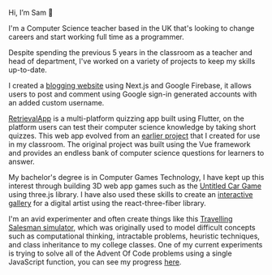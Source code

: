 Hi, I’m Sam 👋

I'm a Computer Science teacher based in the UK that's looking to change careers and start working full time as a programmer.

Despite spending the previous 5 years in the classroom as a teacher and head of department, I've worked on a variety of projects to keep my skills up-to-date.

I created a [blogging website](https://github.com/bwcadev/bwcanotes) using Next.js and Google Firebase, it allows users to post and comment using Google sign-in generated accounts with an added custom username.

[RetrievalApp](https://github.com/bwcadev/retrievalapp) is a multi-platform quizzing app built using Flutter, on the platform users can test their computer science knowledge by taking short quizzes.
This web app evolved from an [earlier project](https://bwca.dev/QuestionGenerator/) that I created for use in my classroom. The original project was built using the Vue framework and provides an endless bank of computer science questions for learners to answer.

My bachelor's degree is in Computer Games Technology, I have kept up this interest through building 3D web app games such as the [Untitled Car Game](bwca.dev/UntitledCarGame) using three.js library.
I have also used these skills to create an [interactive gallery](bwca.dev/PUA) for a digital artist using the react-three-fiber library. 

I'm an avid experimenter and often create things like this [Travelling Salesman simulator](https://bwca.dev/TravellingSalesman/), which was originally used to model difficult concepts such as computational thinking, intractable problems, heuristic techniques, and class inheritance to my college classes. 
One of my current experiments is trying to solve all of the Advent Of Code problems using a single JavaScript function, you can see my progress [here](https://github.com/bwcadev/AdventOfCode).
